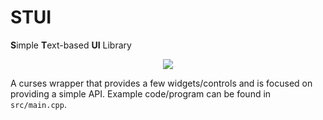 # STUI
**S**imple **T**ext-based **UI** Library

<p align="center">
  <img src="https://images-wixmp-ed30a86b8c4ca887773594c2.wixmp.com/f/d30ecff5-2d13-4f45-9967-7423d12fc7b6/d2lil29-0fa606c2-7ec6-4561-b209-60cd0717c8e0.jpg?token=eyJ0eXAiOiJKV1QiLCJhbGciOiJIUzI1NiJ9.eyJzdWIiOiJ1cm46YXBwOiIsImlzcyI6InVybjphcHA6Iiwib2JqIjpbW3sicGF0aCI6IlwvZlwvZDMwZWNmZjUtMmQxMy00ZjQ1LTk5NjctNzQyM2QxMmZjN2I2XC9kMmxpbDI5LTBmYTYwNmMyLTdlYzYtNDU2MS1iMjA5LTYwY2QwNzE3YzhlMC5qcGcifV1dLCJhdWQiOlsidXJuOnNlcnZpY2U6ZmlsZS5kb3dubG9hZCJdfQ.psEpAndfyJIEDokNskJ1O0lIw45h24TL2r7XZ0zXjl0">
</p>

A curses wrapper that provides a few widgets/controls and is focused on 
providing a simple API. Example code/program can be found in `src/main.cpp`.
